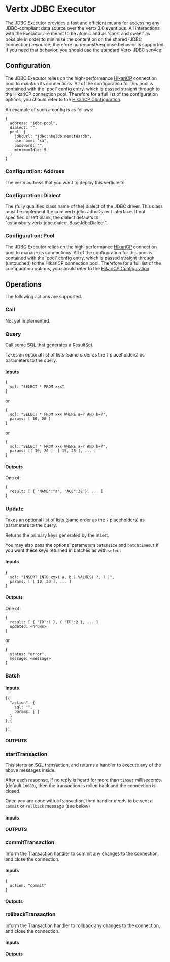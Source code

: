 # Vertx JDBC Executor

The JDBC Executor provides a fast and efficient means for accessing any JDBC-compliant data source over the Vertx 3.0 event
bus. All interactions with the Executor are meant to be atomic and as 'short and sweet' as possible in order to minimize
the contention on the shared (JDBC connection) resource; therefore no request/response behavior is supported. If you
need that behavior, you should use the standard [Vertx JDBC service](https://github.com/vert-x3/vertx-jdbc-service).

## Configuration

The JDBC Executor relies on the high-performance [HikariCP](https://github.com/brettwooldridge/HikariCP) connection pool to
maintain its connections. All of the configuration for this pool is contained with the 'pool' config entry, which is
passed straight through to the HikariCP connection pool. Therefore for a full list of the configuration options, you 
should refer to the [HikariCP Configuration](https://github.com/brettwooldridge/HikariCP#configuration-knobs-baby).

An example of such a config is as follows:

    {
      address: "jdbc-pool",
      dialect: "",
      pool: {
        jdbcUrl: "jdbc:hsqldb:mem:testdb",
        username: "sa",
        password: "",
        minimumIdle: 5
      }
    }

### Configuration: Address 

The vertx address that you want to deploy this verticle to.

### Configuration: Dialect 

The (fully qualified class name of the) dialect of the JDBC driver. This class must be implement the 
com.vertx.jdbc.JdbcDialect interface. If not specified or left blank, the dialect defaults to 
"cstansbury.vertx.jdbc.dialect.BaseJdbcDialect". 

### Configuration: Pool 

The JDBC Executor relies on the high-performance [HikariCP](https://github.com/brettwooldridge/HikariCP) connection pool 
to manage its connections. All of the configuration for this pool is contained with the 'pool' config entry, which is
passed straight through (untouched) to the HikariCP connection pool. Therefore for a full list of the configuration 
options, you should refer to the [HikariCP Configuration](https://github.com/brettwooldridge/HikariCP#configuration-knobs-baby).

## Operations

The following actions are supported.

### Call

Not yet implemented.

### Query

Call some SQL that generates a ResultSet.

Takes an optional list of lists (same order as the `?` placeholders) as parameters to the query.

#### Inputs

    {
      sql: "SELECT * FROM xxx"
    }

or

    {
      sql: "SELECT * FROM xxx WHERE a=? AND b=?",
      params: [ 10, 20 ]
    }

or

    {
      sql: "SELECT * FROM xxx WHERE a=? AND b=?",
      params: [[ 10, 20 ], [ 15, 25 ], ... ]
    }

#### Outputs

One of:

    {
      result: [ { "NAME":"a", "AGE":32 }, ... ]
    }

### Update

Takes an optional list of lists (same order as the `?` placeholders) as parameters to the query.

Returns the primary keys generated by the insert.

You may also pass the optional parameters `batchsize` and `batchtimeout` if you want these keys returned in batches as with `select`

#### Inputs

    {
      sql: "INSERT INTO xxx( a, b ) VALUES( ?, ? )",
      params: [ [ 10, 20 ], ... ]
    }

#### Outputs

One of:

    {
      result: [ { "ID":1 }, { "ID":2 }, ... ]
      updated: <nrows>
    }

or

    {
      status: "error",
      message: <message>
    }



### Batch


#### Inputs

    [{
      "action": {
        sql: "",
        params: [ ]
      }
    },{
      
    }]

#### OUTPUTS

### startTransaction

This starts an SQL transaction, and returns a handler to execute any of the above messages inside.

After each response, if no reply is heard for more than `timout` milliseconds (default `10000`), then the transaction is rolled back and the connection is closed.

Once you are done with a transaction, then handler needs to be sent a `commit` or `rollback` message (see below)

#### Inputs

#### OUTPUTS

### commitTransaction

Inform the Transaction handler to commit any changes to the connection, and close the connection.

#### Inputs

    {
      action: "commit"
    }

#### Outputs


### rollbackTransaction

Inform the Transaction handler to rollback any changes to the connection, and close the connection.

#### Inputs

#### Outputs